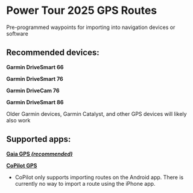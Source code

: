 # **Power Tour 2025 GPS Routes**

Pre-programmed waypoints for importing into navigation devices or software

## Recommended devices:
**Garmin DriveSmart 66**

**Garmin DriveSmart 76**

**Garmin DriveCam 76**

**Garmin DriveSmart 86**

Older Garmin devices, Garmin Catalyst, and other GPS devices will likely also work


## Supported apps:
 [**Gaia GPS _(recommended)_**](https://help.gaiagps.com/hc/en-us/articles/360034184934-Download-the-Gaia-GPS-App)
 

 [**CoPilot GPS**](https://copilotgps.com/en-us/getcopilot/)
 * CoPilot only supports importing routes on the Android app. There is currently no way to import a route using the iPhone app.
